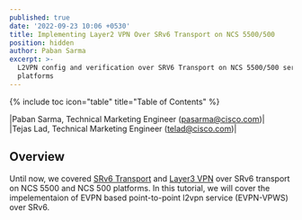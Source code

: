 ```yaml
---
published: true
date: '2022-09-23 10:06 +0530'
title: Implementing Layer2 VPN Over SRv6 Transport on NCS 5500/500
position: hidden
author: Paban Sarma
excerpt: >-
  L2VPN config and verification over SRV6 Transport on NCS 5500/500 series
  platforms
---
```

{% include toc icon="table" title="Table of Contents" %}

|Paban Sarma, Technical Marketing Engineer (pasarma@cisco.com)|  
|Tejas Lad, Technical Marketing Engineer (telad@cisco.com)|

## Overview

Until now, we covered [SRv6 Transport](https://xrdocs.io/ncs5500/tutorials/srv6-transport-on-ncs-part-1/) and [Layer3 VPN](https://xrdocs.io/ncs5500/tutorials/srv6-transport-on-ncs-part-2/) over SRv6 transport on NCS 5500 and NCS 500 platforms. In this tutorial, we will cover the impelementaion of EVPN based point-to-point l2vpn service (EVPN-VPWS) over SRv6. 